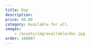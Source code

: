 ```yaml
---
title: Dop
description: 
price: 80.00
category: Available for all.
images: 
    - /assets/img/available/doc.jpg
order: 100007
---
```

